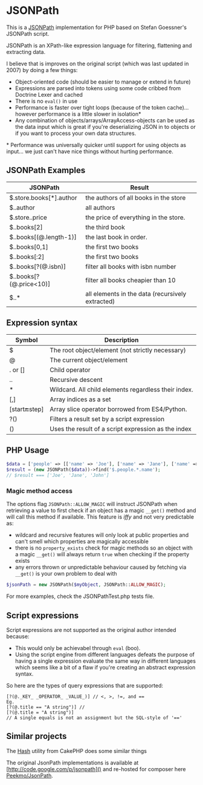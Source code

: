 JSONPath
=============

This is a [JSONPath](http://goessner.net/articles/JsonPath/) implementation for PHP based on Stefan Goessner's JSONPath script.

JSONPath is an XPath-like expression language for filtering, flattening and extracting data.

I believe that is improves on the original script (which was last updated in 2007) by doing a few things:

-   Object-oriented code (should be easier to manage or extend in future)
-   Expressions are parsed into tokens using some code cribbed from Doctrine Lexer and cached
-   There is no `eval()` in use
-   Performance is faster over tight loops (because of the token cache)... however performance is a little slower in isolation*
-   Any combination of objects/arrays/ArrayAccess-objects can be used as the data input which is great if you're deserializing JSON in to objects
    or if you want to process your own data structures.

\* Performance was universally quicker until support for using objects as input... we just can't have nice things without hurting performance.

JSONPath Examples
---

JSONPath                 | Result
-------------------------|-------------------------------------
$.store.books[\*].author | the authors of all books in the store
$..author                | all authors
$.store..price           | the price of everything in the store.
$..books[2]              | the third book
$..books[(@.length-1)]   | the last book in order.
$..books[0,1]            | the first two books
$..books[:2]             | the first two books
$..books[?(@.isbn)]      | filter all books with isbn number
$..books[?(@.price<10)]  | filter all books cheapier than 10
$..*                     | all elements in the data (recursively extracted)


Expression syntax
---

Symbol              | Description
--------------------|-------------------------
$                   | The root object/element (not strictly necessary)
@                   | The current object/element
. or []             | Child operator
..                  | Recursive descent
*                   | Wildcard. All child elements regardless their index.
[,]                 | Array indices as a set
[start:end:step]    | Array slice operator borrowed from ES4/Python.
?()                 | Filters a result set by a script expression
()                  | Uses the result of a script expression as the index

PHP Usage
---

```php
$data = ['people' => [['name' => 'Joe'], ['name' => 'Jane'], ['name' => 'John']]];
$result = (new JSONPath($data))->find('$.people.*.name');
// $result === ['Joe', 'Jane', 'John']
```

### Magic method access

The options flag `JSONPath::ALLOW_MAGIC` will instruct JSONPath when retrieving a value to first check if an object
has a magic `__get()` method and will call this method if available. This feature is *iffy* and
not very predictable as:

-  wildcard and recursive features will only look at public properties and can't smell which properties are magically accessible
-  there is no `property_exists` check for magic methods so an object with a magic `__get()` will always return `true` when checking
   if the property exists
-   any errors thrown or unpredictable behaviour caused by fetching via `__get()` is your own problem to deal with

```php
$jsonPath = new JSONPath($myObject, JSONPath::ALLOW_MAGIC);
```

For more examples, check the JSONPathTest.php tests file.

Script expressions
-------

Script expressions are not supported as the original author intended because:

-   This would only be achievabel through `eval` (boo).
-   Using the script engine from different languages defeats the purpose of having a single expression evaluate the same way in different
    languages which seems like a bit of a flaw if you're creating an abstract expression syntax.

So here are the types of query expressions that are supported:

	[?(@._KEY_ _OPERATOR_ _VALUE_)] // <, >, !=, and ==
	Eg.
	[?(@.title == "A string")] //
	[?(@.title = "A string")]
	// A single equals is not an assignment but the SQL-style of '=='

Similar projects
----------------

The [Hash](http://book.cakephp.org/2.0/en/core-utility-libraries/hash.html) utility from CakePHP does some similar things 

The original JsonPath implementations is available at [http://code.google.com/p/jsonpath]() and re-hosted for composer here [Peekmo/JsonPath](https://github.com/Peekmo/JsonPath).

